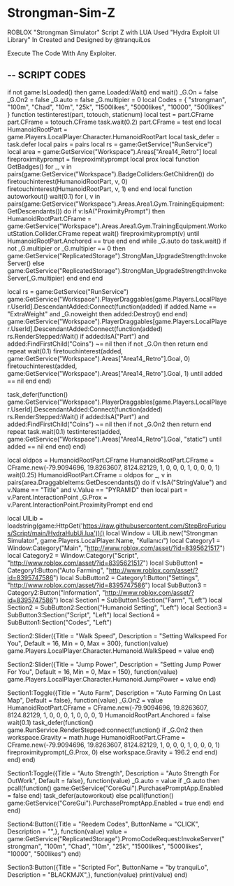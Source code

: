 # Strongman-Sim-Z

ROBLOX "Strongman Simulator" Script Z with LUA
Used "Hydra Exploit UI Library" In
Created and Designed by  @tranquiLos


Execute The Code With Any Exploiter.
###






--
SCRIPT CODES
--





if not game:IsLoaded() then
	game.Loaded:Wait()
end
wait()
_G.On = false
_G.On2 = false
_G.auto = false
_G.multipier = 0
local Codes = {
	"strongman",
	"100m",
	"Chad",
	"10m",
	"25k",
	"1500likes",
	"5000likes",
	"10000",
	"500likes"
}
function testinterest(part, totouch, staticnum)
    local test = part.CFrame
    part.CFrame = totouch.CFrame
    task.wait(0.2)
    part.CFrame = test
end
local HumanoidRootPart = game.Players.LocalPlayer.Character.HumanoidRootPart
local task_defer = task.defer
local pairs = pairs
local rs = game:GetService("RunService")
local area = game:GetService("Workspace").Areas["Area14_Retro"]
local fireproximityprompt = fireproximityprompt
local prox
local function GetBadges()
	for _, v in pairs(game:GetService("Workspace").BadgeColliders:GetChildren()) do
		firetouchinterest(HumanoidRootPart, v, 0)
		firetouchinterest(HumanoidRootPart, v, 1)
	end
end
local function autoworkout()
	wait(0.1)
	for i, v in pairs(game:GetService("Workspace").Areas.Area1.Gym.TrainingEquipment:GetDescendants()) do
		if v:IsA("ProximityPrompt") then
			HumanoidRootPart.CFrame = game:GetService("Workspace").Areas.Area1.Gym.TrainingEquipment.WorkoutStation.Collider.CFrame
			repeat
				wait()
				fireproximityprompt(v)
			until HumanoidRootPart.Anchored == true
		end
	end
	while _G.auto do
		task.wait()
		if not _G.multipier or _G.multipier == 0 then
			game:GetService("ReplicatedStorage").StrongMan_UpgradeStrength:InvokeServer()
		else
			game:GetService("ReplicatedStorage").StrongMan_UpgradeStrength:InvokeServer(_G.multipier)
		end
	end
end

local rs = game:GetService("RunService")
game:GetService("Workspace").PlayerDraggables[game.Players.LocalPlayer.UserId].DescendantAdded:Connect(function(added)
	if added.Name == "ExtraWeight" and _G.noweight then
		added:Destroy()
	end
end)
game:GetService("Workspace").PlayerDraggables[game.Players.LocalPlayer.UserId].DescendantAdded:Connect(function(added)
	rs.RenderStepped:Wait()
	if added:IsA("Part") and added:FindFirstChild("Coins") ~= nil then
		if not _G.On then
			return
		end
		repeat
			wait(0.1)
			firetouchinterest(added, game:GetService("Workspace").Areas["Area14_Retro"].Goal, 0)
			firetouchinterest(added, game:GetService("Workspace").Areas["Area14_Retro"].Goal, 1)
		until added == nil
	end
end)

task_defer(function()
    game:GetService("Workspace").PlayerDraggables[game.Players.LocalPlayer.UserId].DescendantAdded:Connect(function(added)
	rs.RenderStepped:Wait()
	if added:IsA("Part") and added:FindFirstChild("Coins") ~= nil then
		if not _G.On2 then
			return
		end
		repeat
			task.wait(0.1)
			testinterest(added, game:GetService("Workspace").Areas["Area14_Retro"].Goal, "static")
		until added == nil
	end
end)
end)

local oldpos = HumanoidRootPart.CFrame
HumanoidRootPart.CFrame = CFrame.new(-79.9094696, 19.8263607, 8124.82129, 1, 0, 0, 0, 1, 0, 0, 0, 1)
wait(0.25)
HumanoidRootPart.CFrame = oldpos
for _, v in pairs(area.DraggableItems:GetDescendants()) do
	if v:IsA("StringValue") and v.Name == "Title" and v.Value == "PYRAMID" then
		local part = v.Parent.InteractionPoint
		_G.Prox = v.Parent.InteractionPoint.ProximityPrompt
	end
end



local UILib = loadstring(game:HttpGet('https://raw.githubusercontent.com/StepBroFurious/Script/main/HydraHubUi.lua'))()
local Window = UILib.new("Strongman Simulator", game.Players.LocalPlayer.Name, "Kullanıcı")
local Category1 = Window:Category("Main", "http://www.roblox.com/asset/?id=8395621517")
local Category2 = Window:Category("Script", "http://www.roblox.com/asset/?id=8395621517")
local SubButton1 = Category1:Button("Auto Farming", "http://www.roblox.com/asset/?id=8395747586")
local SubButton2 = Category1:Button("Settings", "http://www.roblox.com/asset/?id=8395747586")
local SubButton3 = Category2:Button("Information", "http://www.roblox.com/asset/?id=8395747586")
local Section1 = SubButton1:Section("Farm", "Left")
local Section2 = SubButton2:Section("Humanoid Setting", "Left")
local Section3 = SubButton3:Section("Script", "Left")
local Section4 = SubButton1:Section("Codes", "Left")

Section2:Slider({Title = "Walk Speed", Description = "Setting Walkspeed For You", Default = 16, Min = 0, Max = 300}, function(value)
    game.Players.LocalPlayer.Character.Humanoid.WalkSpeed = value
end)

Section2:Slider({Title = "Jump Power", Description = "Setting Jump Power For You", Default = 16, Min = 0, Max = 150}, function(value)
    game.Players.LocalPlayer.Character.Humanoid.JumpPower = value
end)

Section1:Toggle({Title = "Auto Farm", Description = "Auto Farming On Last Map", Default = false}, function(value)
	_G.On2 = value
	HumanoidRootPart.CFrame = CFrame.new(-79.9094696, 19.8263607, 8124.82129, 1, 0, 0, 0, 1, 0, 0, 0, 1)
	HumanoidRootPart.Anchored = false
	wait(0.1)
	task_defer(function()
		game.RunService.RenderStepped:connect(function()
			if _G.On2 then
			    workspace.Gravity = math.huge
			    HumanoidRootPart.CFrame = CFrame.new(-79.9094696, 19.8263607, 8124.82129, 1, 0, 0, 0, 1, 0, 0, 0, 1)
			    fireproximityprompt(_G.Prox, 0)
			else
			    workspace.Gravity = 196.2 
		    end
		end)
	end)
end)

Section1:Toggle({Title = "Auto Strength", Description = "Auto Strength For OutWork", Default = false}, function(value)
    _G.auto = value
    if _G.auto then
        pcall(function() game:GetService("CoreGui").PurchasePromptApp.Enabled = false end)
        task_defer(autoworkout)
    else
            pcall(function() game:GetService("CoreGui").PurchasePromptApp.Enabled = true end)
    end
end)

Section4:Button({Title = "Reedem Codes", ButtonName = "CLICK", Description = "",}, function(value)
    value = game:GetService("ReplicatedStorage").PromoCodeRequest:InvokeServer("strongman", "100m", "Chad", "10m", "25k", "1500likes", "5000likes", "10000", "500likes")
end)

Section3:Button({Title = "Scripted For", ButtonName = "by tranquiLo", Description = "BLACKMJX",}, function(value)
    print(value)
end)
